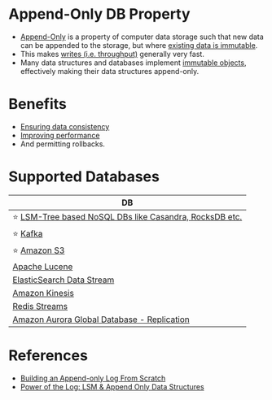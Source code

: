 # Append-Only DB Property
- [Append-Only](https://en.wikipedia.org/wiki/Append-only) is a property of computer data storage such that new data can be appended to the storage, but where [existing data is immutable](https://en.wikipedia.org/wiki/Immutable_object).
- This makes [writes (i.e. throughput)](../../4_Scalability/Throughput.md) generally very fast.
- Many data structures and databases implement [immutable objects](https://en.wikipedia.org/wiki/Immutable_object), effectively making their data structures append-only. 

# Benefits
- [Ensuring data consistency](../4_Consistency-Replication/Readme.md) 
- [Improving performance](../3_Scalability-Techniques/Readme.md) 
- And permitting rollbacks.

# Supported Databases

| DB                                                                                                                           |
|------------------------------------------------------------------------------------------------------------------------------|
| :star: [LSM-Tree based NoSQL DBs like Casandra, RocksDB etc.](LSMTree.md)                                                    |
| :star: [Kafka](../../2_MessageBrokersEDA/Kafka/Readme.md)                                                                    |
| :star: [Amazon S3](https://github.com/Anshul619/AWS-Services/tree/main/6_FileStorages/3_S3ObjectStorage/Readme.md)                                                |
| [Apache Lucene](../9_Search-Databases/Readme.md)                                                                             |
| [ElasticSearch Data Stream](../15_Streaming-Databases/ElasticSearchStreams.md)                                               |
| [Amazon Kinesis](https://github.com/Anshul619/AWS-Services/tree/main/4_MessageBrokers/AmazonKinesis/Readme.md)                                                |
| [Redis Streams](../15_Streaming-Databases/RedisStreams.md)                                                                   |
| [Amazon Aurora Global Database - Replication](https://github.com/Anshul619/AWS-Services/tree/main/1_Databases/AmazonRDS/AmazonAurora/AuroraGlobalDatabase.md) |

# References
- [Building an Append-only Log From Scratch](https://eileen-code4fun.medium.com/building-an-append-only-log-from-scratch-e8712b49c924)
- [Power of the Log: LSM & Append Only Data Structures](https://www.slideshare.net/ConfluentInc/power-of-the-loglsm-append-only-data-structures)